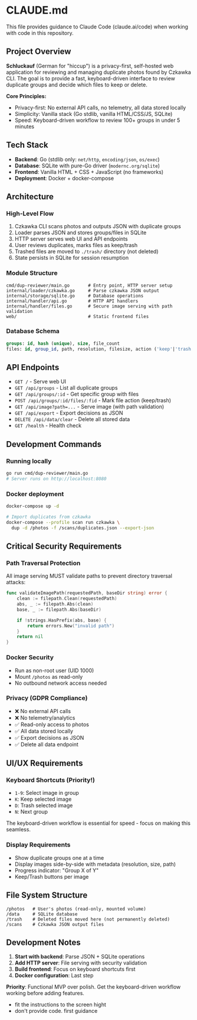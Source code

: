 # CLAUDE.md

This file provides guidance to Claude Code (claude.ai/code) when working with code in this repository.

## Project Overview

**Schluckauf** (German for "hiccup") is a privacy-first, self-hosted web application for reviewing and managing duplicate photos found by Czkawka CLI. The goal is to provide a fast, keyboard-driven interface to review duplicate groups and decide which files to keep or delete.

**Core Principles:**
- Privacy-first: No external API calls, no telemetry, all data stored locally
- Simplicity: Vanilla stack (Go stdlib, vanilla HTML/CSS/JS, SQLite)
- Speed: Keyboard-driven workflow to review 100+ groups in under 5 minutes

## Tech Stack

- **Backend**: Go (stdlib only: `net/http`, `encoding/json`, `os/exec`)
- **Database**: SQLite with pure-Go driver (`modernc.org/sqlite`)
- **Frontend**: Vanilla HTML + CSS + JavaScript (no frameworks)
- **Deployment**: Docker + docker-compose

## Architecture

### High-Level Flow
1. Czkawka CLI scans photos and outputs JSON with duplicate groups
2. Loader parses JSON and stores groups/files in SQLite
3. HTTP server serves web UI and API endpoints
4. User reviews duplicates, marks files as keep/trash
5. Trashed files are moved to `./trash/` directory (not deleted)
6. State persists in SQLite for session resumption

### Module Structure
```
cmd/dup-reviewer/main.go       # Entry point, HTTP server setup
internal/loader/czkawka.go     # Parse czkawka JSON output
internal/storage/sqlite.go     # Database operations
internal/handler/api.go        # HTTP API handlers
internal/handler/files.go      # Secure image serving with path validation
web/                           # Static frontend files
```

### Database Schema
```sql
groups: id, hash (unique), size, file_count
files: id, group_id, path, resolution, filesize, action ('keep'|'trash'|'pending')
```

## API Endpoints

- `GET /` - Serve web UI
- `GET /api/groups` - List all duplicate groups
- `GET /api/groups/:id` - Get specific group with files
- `POST /api/groups/:id/files/:fid` - Mark file action (keep/trash)
- `GET /api/image?path=...` - Serve image (with path validation)
- `GET /api/export` - Export decisions as JSON
- `DELETE /api/data/clear` - Delete all stored data
- `GET /health` - Health check

## Development Commands

### Running locally
```bash
go run cmd/dup-reviewer/main.go
# Server runs on http://localhost:8080
```

### Docker deployment
```bash
docker-compose up -d

# Import duplicates from czkawka
docker-compose --profile scan run czkawka \
  dup -d /photos -f /scans/duplicates.json --export-json
```

## Critical Security Requirements

### Path Traversal Protection
All image serving MUST validate paths to prevent directory traversal attacks:
```go
func validateImagePath(requestedPath, baseDir string) error {
    clean := filepath.Clean(requestedPath)
    abs, _ := filepath.Abs(clean)
    base, _ := filepath.Abs(baseDir)

    if !strings.HasPrefix(abs, base) {
        return errors.New("invalid path")
    }
    return nil
}
```

### Docker Security
- Run as non-root user (UID 1000)
- Mount `/photos` as read-only
- No outbound network access needed

### Privacy (GDPR Compliance)
- ❌ No external API calls
- ❌ No telemetry/analytics
- ✅ Read-only access to photos
- ✅ All data stored locally
- ✅ Export decisions as JSON
- ✅ Delete all data endpoint

## UI/UX Requirements

### Keyboard Shortcuts (Priority!)
- `1-9`: Select image in group
- `K`: Keep selected image
- `D`: Trash selected image
- `N`: Next group

The keyboard-driven workflow is essential for speed - focus on making this seamless.

### Display Requirements
- Show duplicate groups one at a time
- Display images side-by-side with metadata (resolution, size, path)
- Progress indicator: "Group X of Y"
- Keep/Trash buttons per image

## File System Structure

```
/photos   # User's photos (read-only, mounted volume)
/data     # SQLite database
/trash    # Deleted files moved here (not permanently deleted)
/scans    # Czkawka JSON output files
```

## Development Notes

1. **Start with backend**: Parse JSON + SQLite operations
2. **Add HTTP server**: File serving with security validation
3. **Build frontend**: Focus on keyboard shortcuts first
4. **Docker configuration**: Last step

**Priority**: Functional MVP over polish. Get the keyboard-driven workflow working before adding features.
- fit the instructions to the screen hight
- don't provide code. first guidance